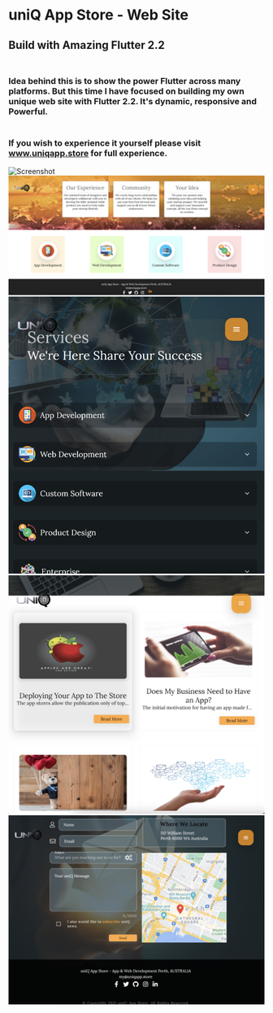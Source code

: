 

# uniQ App Store - Web Site

## Build with Amazing Flutter 2.2 <br><br>

### Idea behind this is to show the power Flutter across many platforms. But this time I have focused on building my own unique web site with Flutter 2.2. It's dynamic, responsive and Powerful.<br><br>

### If you wish to experience it yourself please visit www.uniqapp.store for full experience.


<img src="shot/1.png" alt="Screenshot">
<img src="shot/2.png" alt="Screenshot">
<img src="shot/3.png" alt="Screenshot">
<img src="shot/4.png" alt="Screenshot">
<img src="shot/5.png" alt="Screenshot">